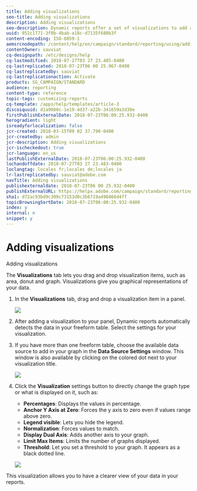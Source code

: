 ```yaml
---
title: Adding visualizations
seo-title: Adding visualizations
description: Adding visualizations
seo-description: Dynamic reports offer a set of visualizations to add a graphical representation to your report.
uuid: 952c1771-3f0b-4bab-a18c-d7135f680b3f
content-encoding: ISO-8859-1
aemsrcnodepath: /content/help/en/campaign/standard/reporting/using/adding-visualizations
contentOwner: sauviat
cq-designpath: /etc/designs/help
cq-lastmodified: 2018-07-27T03 27 23.485-0400
cq-lastreplicated: 2018-07-23T06 00 25.967-0400
cq-lastreplicatedby: sauviat
cq-lastreplicationaction: Activate
products: SG_CAMPAIGN/STANDARD
audience: reporting
content-type: reference
topic-tags: customizing-reports
cq-template: /apps/help/templates/article-3
discoiquuid: d1a9080c-1e19-4d37-a22b-341659a3d38e
firstPublishExternalDate: 2018-07-23T06:00:25.932-0400
herogradient: light
isreadyforlocalization: false
jcr-created: 2018-03-15T09 02 37.790-0400
jcr-createdby: admin
jcr-description: Adding visualizations
jcr-ischeckedout: true
jcr-language: en_us
lastPublishExternalDate: 2018-07-23T06:00:25.932-0400
lochandoffdate: 2018-07-27T03 27 23.483-0400
loclangtag: locales fr;locales de;locales ja
lr-lastreplicatedby: sauviat@adobe.com
navTitle: Adding visualizations
publishexternaldate: 2018-07-23T06 00 25.932-0400
publishExternalURL: https://helpx.adobe.com/campaign/standard/reporting/using/adding-visualizations.html
sha1: d72ac93bd9c309c73153d0c3b6719a498466d4ff
topicBrowsingSortDate: 2018-07-23T06:00:25.932-0400
index: y
internal: n
snippet: y
---
```


# Adding visualizations

Adding visualizations

The **Visualizations** tab lets you drag and drop visualization items, such as area, donut and graph. Visualizations give you graphical representations of your data.

1. In the **Visualizations** tab, drag and drop a visualization item in a panel.

   ![](assets/dynamic_report_visualization_1.png)

1. After adding a visualization to your panel, Dynamic reports automatically detects the data in your freeform table. Select the settings for your visualization.
1. If you have more than one freeform table, choose the available data source to add in your graph in the **Data Source Settings** window. This window is also available by clicking on the colored dot next to your visualization title.

   ![](assets/dynamic_report_visualization_2.png)

1. Click the **Visualization** settings button to directly change the graph type or what is displayed on it, such as:

    * **Percentages**: Displays the values in percentage. 
    * **Anchor Y Axis at Zero**: Forces the y axis to zero even if values range above zero. 
    * **Legend visible**: Lets you hide the legend.
    * **Normalization**: Forces values to match.
    * **Display Dual Axis**: Adds another axis to your graph.
    * **Limit Max Items**: Limits the number of graphs displayed.
    * **Threshold**: Let you set a threshold to your graph. It appears as a black dotted line.

   ![](assets/dynamic_report_visualization_3.png)

This visualization allows you to have a clearer view of your data in your reports.
